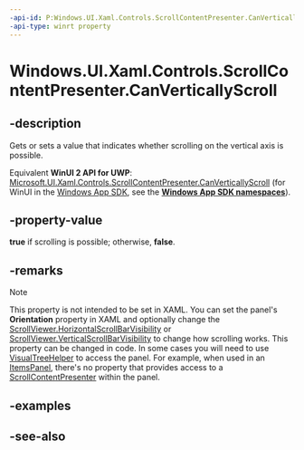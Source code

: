 ```yaml
---
-api-id: P:Windows.UI.Xaml.Controls.ScrollContentPresenter.CanVerticallyScroll
-api-type: winrt property
---
```


<!-- Property syntax
public bool CanVerticallyScroll { get;  set; }
-->

# Windows.UI.Xaml.Controls.ScrollContentPresenter.CanVerticallyScroll

## -description
Gets or sets a value that indicates whether scrolling on the vertical axis is possible.

Equivalent **WinUI 2 API for UWP**: [Microsoft.UI.Xaml.Controls.ScrollContentPresenter.CanVerticallyScroll](/windows/winui/api/microsoft.ui.xaml.controls.scrollcontentpresenter.canverticallyscroll) (for WinUI in the [Windows App SDK](/windows/apps/windows-app-sdk/), see the **[Windows App SDK namespaces](/windows/windows-app-sdk/api/winrt/)**).

## -property-value
**true** if scrolling is possible; otherwise, **false**.

## -remarks
> [!NOTE]
> This property is not intended to be set in XAML. You can set the panel's **Orientation** property in XAML and optionally change the [ScrollViewer.HorizontalScrollBarVisibility](scrollviewer_horizontalscrollbarvisibility.md) or [ScrollViewer.VerticalScrollBarVisibility](scrollviewer_verticalscrollbarvisibility.md) to change how scrolling works. This property can be changed in code. In some cases you will need to use [VisualTreeHelper](../windows.ui.xaml.media/visualtreehelper.md) to access the panel. For example, when used in an [ItemsPanel](itemscontrol_itemspanel.md), there's no property that provides access to a [ScrollContentPresenter](scrollcontentpresenter.md) within the panel.

## -examples

## -see-also
